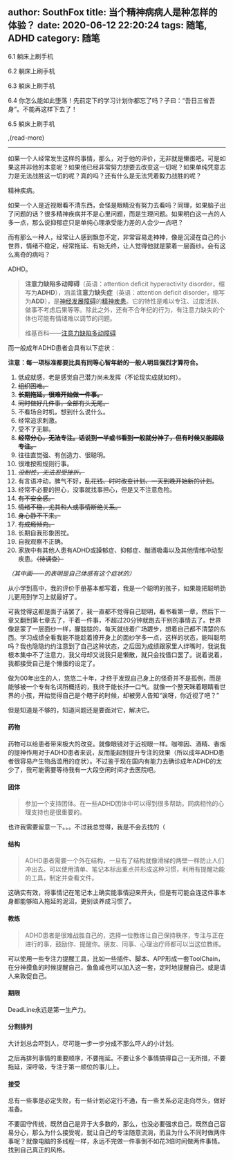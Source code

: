 author: SouthFox
title: 当个精神病病人是种怎样的体验？
date: 2020-06-12 22:20:24
tags: 随笔, ADHD
category: 随笔
---

6.1 躺床上刷手机

6.2 躺床上刷手机

6.3 躺床上刷手机

6.4 你怎么能如此堕落！先前定下的学习计划你都忘了吗？子曰：“吾日三省吾身”。不能再这样下去了！

6.5 躺床上刷手机

,(read-more)

------

如果一个人经常发生这样的事情，那么，对于他的评价，无非就是懒蛋吧。可是如果这并非他的本意呢？如果他已经非常努力想要去改变这一切呢？如果单纯凭意志力是无法战胜这一切的呢？真的吗？还有什么是无法凭着毅力战胜的呢？

精神疾病。

如果一个人是近视眼看不清东西，会怪是眼睛没有努力去看吗？同理，如果脑子出了问题的话？很多精神疾病并不是心里问题，而是生理问题。如果明白这一点的人多一点，那么说抑郁症只是单纯心理承受能力差的人会少一点吧？

而有那么一种人，经常让人感到飘忽不定，非常容易走神神，像是沉浸在自己的小世界，情绪不稳定，经常拖延、有始无终，让人觉得他就是蒙着一层面纱。会有这么离奇的病吗？

ADHD。



> **注意力缺陷多动障碍**（英语：attention deficit hyperactivity disorder，缩写为**ADHD**），涵盖**注意力缺失症**（英语：attention deficit disorder，缩写为**ADD**），是[神经发展障碍](https://zh.wikipedia.org/wiki/神經發展障礙)的[精神疾患](https://zh.wikipedia.org/wiki/精神疾患)。它的特性是难以专注、过度活跃、做事不考虑后果等等。除此之外，还有不合年纪的行为，有注意力缺失的个体也可能有情绪难以调节的问题。
>
> 维基百科——[注意力缺陷多动障碍](https://zh.wikipedia.org/wiki/%E6%B3%A8%E6%84%8F%E5%8A%9B%E4%B8%8D%E8%B6%B3%E9%81%8E%E5%8B%95%E7%97%87)
>



而一般成年ADHD患者会具有以下症状：

**注意：每一项标准都要比具有同等心智年龄的一般人明显强烈才算符合。**

1. 低成就感，老是感觉自己潜力尚未发挥（不论现实成就如何）。
2. ~~组织困难。~~
3. **~~长期拖延，很难开始做一件事。~~**
4. ~~同时做好几件事，全部有头无尾。~~
5. 不看场合时机，想到什么说什么。
6. 经常追求刺激。
7. 受不了无聊。
8. **~~经常分心，无法专注。话说到一半或书看到一般就分神了，但有时候又能超级专注。~~**
9. 往往直觉强、有创造力、很聪明。
10. 很难按照规则行事。
11. ~~*没耐性，无法忍受挫折。*~~
12. 有言语冲动，脾气不好，~~乱花钱、时时改变计划、一天到晚开始新的计划~~。
13. 经常不必要的担心，没事就找事担心，但是又不注意危险。
14. ~~有不安全感。~~
15. ~~情绪不稳，尤其和人或事情断绝关系。~~
16. ~~身心静不下来。~~
17. ~~有成瘾倾向。~~
18. 长期自我形象困扰。
19. 自我观察不正确。
20. 家族中有其他人患有ADHD或躁郁症、抑郁症、酗酒吸毒以及其他情绪冲动型疾患。~~（待调查）~~

*（其中画——的表明是自己体感有这个症状的）*



从小学到高中，我的评价手册基本都写着，我是一个聪明的孩子，如果能把聪明劲儿更用到学习上就最好了。

可我觉得这都是面子话罢了，我一直都不觉得自己聪明，看书看第一章，然后下一章又翻到第七章去了，干着一件事，不超过20分钟就跑去干别的事情去了。世界像是蒙了一层面纱一样，朦胧胧的，每天就绕着广场踱步，想着自己都不清楚的东西。学习成绩全看我能不能趁着撩开身上的面纱学多一点，这样的状态，能叫聪明吗？我也隐隐约约注意到了自己这种状态，之后因为成绩跟家里人绊嘴时，我说我根本集中不了注意力，我父母却又说我只是懒散，就只会找借口罢了。说着说着，我都接受自己是个懒蛋的设定了。

做为00年出生的人，悠悠二十年，才终于发现自己身上的怪奇并不是孤例，而是能够被一个专有名词所概括的，我终于能长抒一口气。就像一个整天眯着眼睛看世界的小孩，开始觉得自己是个瞎子的时候，却被旁人告知“诶呀，你近视了吧？”



但是知道是不够的，知道问题还是要面对它，解决它。

#### 药物

药物可以给患者带来极大的改变。就像眼镜对于近视眼一样。咖啡因、酒精、香烟的提神作用对于ADHD患者来说，反而能起到提升专注的效果（所以成年ADHD患者很容易产生物品滥用的症状）。不过鉴于现在国内有能力去确诊成年ADHD的太少了，我可能需要等待我有一大段空闲时间才去医院吧。

#### 团体

> 参加一个支持团体。在一些ADHD团体中可以得到很多帮助。同病相怜的心理支持也是很重要的。

也许我需要留意一下。。。不过我总觉得，我是不会去找的（

#### 结构

> ADHD患者需要一个外在结构，一旦有了结构就像滑梯的两壁一样防止人们冲出去。可以使用清单、笔记本标出重点并形成这种习惯，利用有提醒功能的工具，制定并查看文件。

这确实有效，将事情记在笔记本上确实能事情迎来开头，但是有可能会连这件事本身都能够陷入拖延的泥沼，更别谈养成习惯了。

#### 教练

> ADHD患者是很难战胜自己的，选择一位教练让自己保持秩序，专注与正在进行的事，鼓励你、提醒你。朋友、同事、心理治疗师都可以当这位教练。

可以使用一些专注力提醒工具，比如一些插件、脚本、APP形成一套ToolChain，在分神摸鱼的时候提醒自己，鱼鱼咸也可以加入这一套，定时地提醒自己。或是请人来敦促自己。

#### 期限

DeadLine永远是第一生产力。

#### 分割排列

大计划总会吓到人，尽可能一步一步分成不那么吓人的小计划。

之后再排列事情的重要顺序，不要拖延。不要让多个事情搞得自己一无所措，不要拖延，深呼吸，专注于第一顺位的事儿上。

#### 接受

总有一些事是必定失败，有一些计划必定行不通，有一些关系必定走向尽头，做好准备。

不要固守传统，既然自己是异于大多数的，那么，也没必要强求自己，既然自己容易分心，那么为什么接受呢，就让自己的专注随意流淌，而且为什么不同时做两件事呢？就像电脑的多线程一样，永远不完做一件事倒不如花3倍时间做两件事情。找到自己真正的风格。





